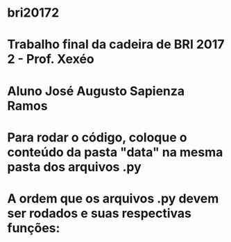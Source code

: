 # bri20172

# Trabalho final da cadeira de BRI 2017 2 - Prof. Xexéo
# Aluno José Augusto Sapienza Ramos

# Para rodar o código, coloque o conteúdo da pasta "data" na mesma pasta dos arquivos .py
# A ordem que os arquivos .py devem ser rodados e suas respectivas funções:

